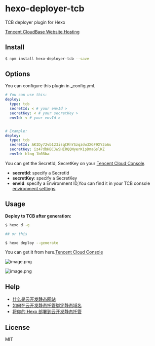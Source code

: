 # hexo-deployer-tcb

TCB deployer plugin for Hexo

[Tencent CloudBase Website Hosting](https://cloud.tencent.com/product/wh)


## Install
``` bash
$ npm install hexo-deployer-tcb --save
```

## Options
You can configure this plugin in _config.yml.

``` yaml
# You can use this:
deploy:
  type: tcb
  secretId: < # your envId >
  secretKey: < # your secretKey >
  envId: < # your envId >


# Example:
deploy:
  type: tcb
  secretId: AKIDy72vb123isqCRhYSzqzdw3XGF9XY2oAu
  secretKey: iz47dbHBCJwSHIRQQNyerK1pDmaGslKZ
  envId: blog-1b08ba
```

You can get the SecretId, SecretKey on your [Tencent Cloud Console](https://console.cloud.tencent.com/cam/capi).
* **secretId**: specify a SecretId
* **secretKey**: specify a SecretKey
* **envId**: specify a Environment ID,You can find it in your TCB console [environment settings](https://console.cloud.tencent.com/tcb/env/setting).

## Usage
**Deploy to TCB after generation:**
```bash
$ hexo d -g

## or this

$ hexo deploy --generate

```
You can get it from here.[Tencent Cloud Console](https://console.cloud.tencent.com/cam/capi)

![image.png](https://vxuu.com/img/bcY1oHxXNjMQaA3.png)


![image.png](https://vxuu.com/img/ng9FsjtH371R4Y8.png)


## Help 
* [什么是云开发静态网站](https://cloud.tencent.com/developer/article/1611257)
* [如何在云开发静态托管绑定静态域名](https://cloud.tencent.com/developer/article/1613278)
* [将你的 Hexo 部署到云开发静态托管](https://vxuu.com/hexo-deployer-tcb)


## License
MIT